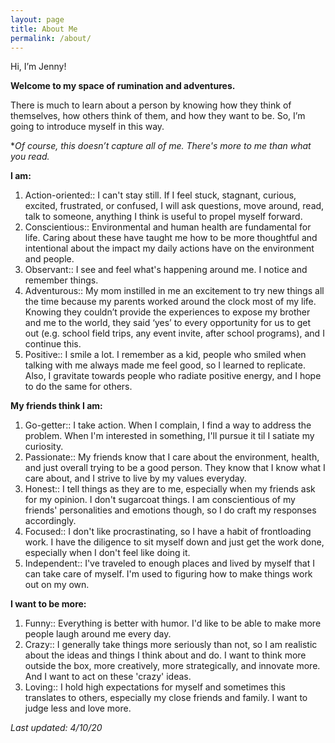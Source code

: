 ```yaml
---
layout: page
title: About Me
permalink: /about/
---
```


Hi, I’m Jenny!

**Welcome to my space of rumination and adventures.**

There is much to learn about a person by knowing how they think of themselves, how others think of them, and how they want to be. So, I’m going to introduce myself in this way.

*<em>Of course, this doesn’t capture all of me. There's more to me than what you read.</em>

**I am:**
1. Action-oriented:: I can't stay still. If I feel stuck, stagnant, curious, excited, frustrated, or confused, I will ask questions, move around, read, talk to someone, anything I think is useful to propel myself forward. 
2. Conscientious:: Environmental and human health are fundamental for life. Caring about these have taught me how to be more thoughtful and intentional about the impact my daily actions have on the environment and people.
3. Observant:: I see and feel what's happening around me. I notice and remember things.
4.	Adventurous:: My mom instilled in me an excitement to try new things all the time because my parents worked around the clock most of my life. Knowing they couldn’t provide the experiences to expose my brother and me to the world, they said ‘yes’ to every opportunity for us to get out (e.g. school field trips, any event invite, after school programs), and I continue this.
5.	Positive:: I smile a lot. I remember as a kid, people who smiled when talking with me always made me feel good, so I learned to replicate. Also, I gravitate towards people who radiate positive energy, and I hope to do the same for others.

**My friends think I am:**
1. Go-getter:: I take action. When I complain, I find a way to address the problem. When I'm interested in something, I'll pursue it til I satiate my curiosity.
2. Passionate:: My friends know that I care about the environment, health, and just overall trying to be a good person. They know that I know what I care about, and I strive to live by my values everyday.
3.	Honest:: I tell things as they are to me, especially when my friends ask for my opinion. I don't sugarcoat things. I am conscientious of my friends' personalities and emotions though, so I do craft my responses accordingly. 
4.	Focused:: I don't like procrastinating, so I have a habit of frontloading work. I have the diligence to sit myself down and just get the work done, especially when I don't feel like doing it.
5.	Independent:: I've traveled to enough places and lived by myself that I can take care of myself. I'm used to figuring how to make things work out on my own.

**I want to be more:**
1. Funny:: Everything is better with humor. I'd like to be able to make more people laugh around me every day. 
2. Crazy:: I generally take things more seriously than not, so I am realistic about the ideas and things I think about and do. I want to think more outside the box, more creatively, more strategically, and innovate more. And I want to act on these 'crazy' ideas.
3. Loving:: I hold high expectations for myself and sometimes this translates to others, especially my close friends and family. I want to judge less and love more.

<em>Last updated: 4/10/20 </em>